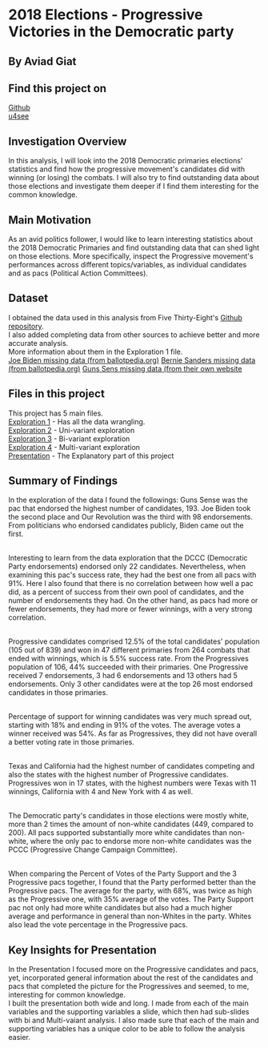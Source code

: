 # 2018 Elections - Progressive Victories in the Democratic party
## By Aviad Giat

## Find this project on
<a href="https://github.com/AviadGiat/data-analysis/tree/master/Communicate%20Dad%20Findings%20-%20Elections%202018">Github</a><br>
<a href="https://u4see.org/data/2018-elections/Presentation.slides.html">u4see</a>

## Investigation Overview
In this analysis, I will look into the 2018 Democratic primaries elections' statistics and find how the progressive movement's candidates did with winning (or losing) the combats. I will also try to find outstanding data about those elections and investigate them deeper if I find them interesting for the common knowledge. 



## Main Motivation
As an avid politics follower, I would like to learn interesting statistics about the 2018 Democratic Primaries and find outstanding data that can shed light on those elections. More specifically, inspect the Progressive movement's performances across different topics/variables, as individual candidates and as pacs (Political Action Committees).



## Dataset
I obtained the data used in this analysis from Five Thirty-Eight's <a href="https://github.com/fivethirtyeight/data/tree/master/primary-candidates-2018">Github repository</a>.<br>
I also added completing data from other sources to achieve better and more accurate analysis.<br> More information about them in the Exploration 1 file.<br>
<a href="https://ballotpedia.org/Endorsements_by_Joe_Biden">Joe Biden missing data (from ballotpedia.org)</a>
<a href="https://ballotpedia.org/Endorsements_by_Bernie_Sanders">Bernie Sanders missing data (from ballotpedia.org)</a>
<a href="https://gunsensevoter.org/endorsed-2018/">Guns Sens missing data (from their own website</a>



## Files in this project
This project has 5 main files.<br>
<a href="Exploration1.ipynb">Exploration 1</a> - Has all the data wrangling.<br>
<a href="Exploration2.ipynb">Exploration 2</a> - Uni-variant exploration<br>
<a href="Exploration3.ipynb">Exploration 3</a> - Bi-variant exploration<br>
<a href="Exploration4.ipynb">Exploration 4</a> - Multi-variant exploration<br>
<a href="Presentation.slides.html">Presentation</a> - The Explanatory part of this project<br>



## Summary of Findings
In the exploration of the data I found the followings:
Guns Sense was the pac that endorsed the highest number of candidates, 193. Joe Biden took the second place and Our Revolution was the third with 98 endorsements. From politicians who endorsed candidates publicly, Biden came out the first.<br><br>

Interesting to learn from the data exploration that the DCCC (Democratic Party endorsements) endorsed only 22 candidates. Nevertheless, when examining this pac's success rate, they had the best one from all pacs with 91%. Here I also found that there is no correlation between how well a pac did, as a percent of success from their own pool of candidates, and the number of endorsements they had. On the other hand, as pacs had more or fewer endorsements, they had more or fewer winnings, with a very strong correlation.<br><br>

Progressive candidates comprised 12.5% of the total candidates' population (105 out of 839) and won in 47 different primaries from 264 combats that ended with winnings, which is 5.5% success rate. From the Progressives population of 106, 44% succeeded with their primaries. One Progressive received 7 endorsements, 3 had 6 endorsements and 13 others had 5 endorsements. Only 3 other candidates were at the top 26 most endorsed candidates in those primaries.<br><br>

Percentage of support for winning candidates was very much spread out, starting with 18% and ending in 91% of the votes. The average votes a winner received was 54%. As far as Progressives, they did not have overall a better voting rate in those primaries.<br><br>

Texas and California had the highest number of candidates competing and also the states with the highest number of Progressive candidates. Progressives won in 17 states, with the highest numbers were Texas with 11 winnings, California with 4 and New York with 4 as well.<br><br>

The Democratic party's candidates in those elections were mostly white, more than 2 times the amount of non-white candidates (449, compared to 200). All pacs supported substantially more white candidates than non-white, where the only pac to endorse more non-white candidates was the PCCC (Progressive Change Campaign Committee). <br><br>

When comparing the Percent of Votes of the Party Support and the 3 Progressive pacs together, I found that the Party performed better than the Progressive pacs. The average for the party, with 68%, was twice as high as the Progressive one, with 35% average of the votes. The Party Support pac not only had more white candidates but also had a much higher average and performance in general than non-Whites in the party. Whites also lead the vote percentage in the Progressive pacs.


## Key Insights for Presentation
In the Presentation I focused more on the Progressive candidates and pacs, yet, incorporated general information about the rest of the candidates and pacs that completed the picture for the Progressives and seemed, to me, interesting for common knowledge.<br>
I built the presentation both wide and long. I made from each of the main variables and the supporting variables a slide, which then had sub-slides with bi and Multi-vaiant analysis. I also made sure that each of the main and supporting variables has a unique color to be able to follow the analysis easier.

